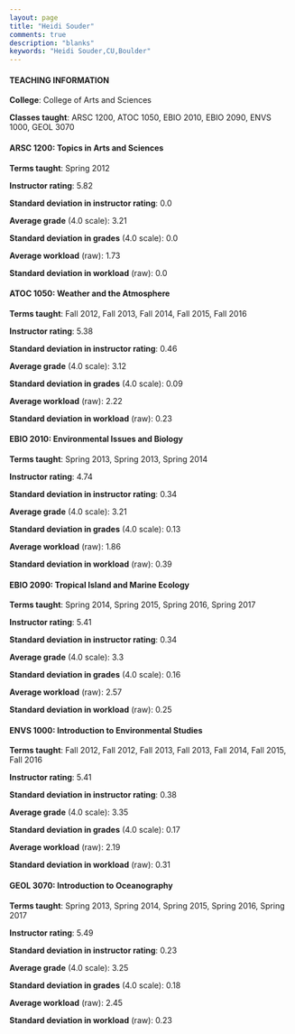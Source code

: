 ```yaml
---
layout: page
title: "Heidi Souder" 
comments: true
description: "blanks"
keywords: "Heidi Souder,CU,Boulder"
---
```

<head>
<script src="https://ajax.googleapis.com/ajax/libs/jquery/2.1.3/jquery.min.js"></script>
<script src="https://dl.dropboxusercontent.com/s/pc42nxpaw1ea4o9/highcharts.js?dl=0"></script>
<!-- <script src="../assets/js/highcharts.js"></script> -->
<style type="text/css">@font-face {
	font-family: "Bebas Neue";
	src: url(https://www.filehosting.org/file/details/544349/BebasNeue Regular.otf) format("opentype");
	}
	h1.Bebas { 
		font-family: "Bebas Neue", Verdana, Tahoma;
	}
</style>
</head>
	   
#### TEACHING INFORMATION

**College**: College of Arts and Sciences

**Classes taught**: ARSC 1200, ATOC 1050, EBIO 2010, EBIO 2090, ENVS 1000, GEOL 3070

#### ARSC 1200: Topics in Arts and Sciences

**Terms taught**: Spring 2012

**Instructor rating**: 5.82

**Standard deviation in instructor rating**: 0.0

**Average grade** (4.0 scale): 3.21

**Standard deviation in grades** (4.0 scale): 0.0

**Average workload** (raw): 1.73

**Standard deviation in workload** (raw): 0.0

#### ATOC 1050: Weather and the Atmosphere

**Terms taught**: Fall 2012, Fall 2013, Fall 2014, Fall 2015, Fall 2016

**Instructor rating**: 5.38

**Standard deviation in instructor rating**: 0.46

**Average grade** (4.0 scale): 3.12

**Standard deviation in grades** (4.0 scale): 0.09

**Average workload** (raw): 2.22

**Standard deviation in workload** (raw): 0.23

#### EBIO 2010: Environmental Issues and Biology

**Terms taught**: Spring 2013, Spring 2013, Spring 2014

**Instructor rating**: 4.74

**Standard deviation in instructor rating**: 0.34

**Average grade** (4.0 scale): 3.21

**Standard deviation in grades** (4.0 scale): 0.13

**Average workload** (raw): 1.86

**Standard deviation in workload** (raw): 0.39

#### EBIO 2090: Tropical Island and Marine Ecology

**Terms taught**: Spring 2014, Spring 2015, Spring 2016, Spring 2017

**Instructor rating**: 5.41

**Standard deviation in instructor rating**: 0.34

**Average grade** (4.0 scale): 3.3

**Standard deviation in grades** (4.0 scale): 0.16

**Average workload** (raw): 2.57

**Standard deviation in workload** (raw): 0.25

#### ENVS 1000: Introduction to Environmental Studies

**Terms taught**: Fall 2012, Fall 2012, Fall 2013, Fall 2013, Fall 2014, Fall 2015, Fall 2016

**Instructor rating**: 5.41

**Standard deviation in instructor rating**: 0.38

**Average grade** (4.0 scale): 3.35

**Standard deviation in grades** (4.0 scale): 0.17

**Average workload** (raw): 2.19

**Standard deviation in workload** (raw): 0.31

#### GEOL 3070: Introduction to Oceanography

**Terms taught**: Spring 2013, Spring 2014, Spring 2015, Spring 2016, Spring 2017

**Instructor rating**: 5.49

**Standard deviation in instructor rating**: 0.23

**Average grade** (4.0 scale): 3.25

**Standard deviation in grades** (4.0 scale): 0.18

**Average workload** (raw): 2.45

**Standard deviation in workload** (raw): 0.23

